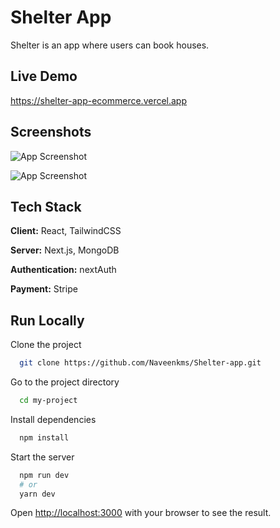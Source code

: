 # Shelter App

Shelter is an app where users can book houses.

## Live Demo

https://shelter-app-ecommerce.vercel.app


## Screenshots

![App Screenshot](https://i.postimg.cc/cHD6Q0Py/shelter-ss.png)

![App Screenshot](https://naveenkms.github.io/my-portfolio/assets/project-img/shelter-app.png)


## Tech Stack

**Client:** React, TailwindCSS

**Server:** Next.js, MongoDB

**Authentication:** nextAuth

**Payment:** Stripe

## Run Locally

Clone the project

```bash
  git clone https://github.com/Naveenkms/Shelter-app.git
```

Go to the project directory

```bash
  cd my-project
```

Install dependencies

```bash
  npm install
```

Start the server

```bash
  npm run dev
  # or
  yarn dev
```

Open [http://localhost:3000](http://localhost:3000) with your browser to see the result.



